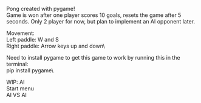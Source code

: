 Pong created with pygame!\
Game is won after one player scores 10 goals, resets the game after 5 seconds.
Only 2 player for now, but plan to implement an AI opponent later.

Movement:\
Left paddle: W and S\
Right paddle: Arrow keys up and down\

Need to install pygame to get this game to work by running this in the terminal:\
pip install pygame\

WIP:
AI\
Start menu\
AI VS AI